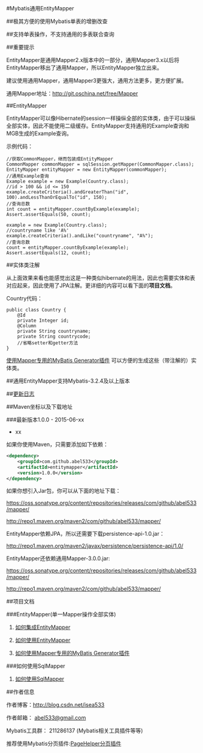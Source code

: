 #Mybatis通用EntityMapper

##极其方便的使用Mybatis单表的增删改查

##支持单表操作，不支持通用的多表联合查询

##重要提示

EntityMapper是通用Mapper2.x版本中的一部分，通用Mapper3.x以后将EntityMapper移出了通用Mapper，所以EntityMapper独立出来。

建议使用通用Mapper，通用Mapper3更强大，通用方法更多，更方便扩展。

通用Mapper地址：http://git.oschina.net/free/Mapper

##EntityMapper

EntityMapper可以像Hibernate的session一样操纵全部的实体类，由于可以操纵全部实体，因此不能使用二级缓存。EntityMapper支持通用的Example查询和MGB生成的Example查询。

示例代码：

    //获取CommonMapper，继而包装成EntityMapper
    CommonMapper commonMapper = sqlSession.getMapper(CommonMapper.class);
    EntityMapper entityMapper = new EntityMapper(commonMapper);
    //通用Example查询
    Example example = new Example(Country.class);
    //id > 100 && id <= 150
    example.createCriteria().andGreaterThan("id", 100).andLessThanOrEqualTo("id", 150);
    //查询总数
    int count = entityMapper.countByExample(example);
    Assert.assertEquals(50, count);
    
    example = new Example(Country.class);
    //countryname like 'A%'
    example.createCriteria().andLike("countryname", "A%");
    //查询总数
    count = entityMapper.countByExample(example);
    Assert.assertEquals(12, count);

##实体类注解

从上面效果来看也能感觉出这是一种类似hibernate的用法，因此也需要实体和表对应起来，因此使用了JPA注解。更详细的内容可以看下面的<b>项目文档</b>。

Country代码：

    public class Country {
        @Id
        private Integer id;
        @Column
        private String countryname;
        private String countrycode;
        //省略setter和getter方法
    }
    
[使用Mapper专用的MyBatis Generator插件](http://git.oschina.net/free/Mapper/blob/master/wiki/mapper/5.UseMBG.md) 可以方便的生成这些（带注解的）实体类。

##通用EntityMapper支持Mybatis-3.2.4及以上版本

##[更新日志](http://git.oschina.net/free/EntityMapper/blob/master/wiki/Changelog.md)

##Maven坐标以及下载地址

###最新版本1.0.0 - 2015-06-xx

* xx

如果你使用Maven，只需要添加如下依赖：

```xml
<dependency>
    <groupId>com.github.abel533</groupId>
    <artifactId>entitymapper</artifactId>
    <version>1.0.0</version>
</dependency>
```

如果你想引入Jar包，你可以从下面的地址下载：

https://oss.sonatype.org/content/repositories/releases/com/github/abel533/mapper/

http://repo1.maven.org/maven2/com/github/abel533/mapper/

EntityMapper依赖JPA，所以还需要下载persistence-api-1.0.jar：

http://repo1.maven.org/maven2/javax/persistence/persistence-api/1.0/

EntityMapper还依赖通用Mapper-3.0.0.jar:

https://oss.sonatype.org/content/repositories/releases/com/github/abel533/mapper/

http://repo1.maven.org/maven2/com/github/abel533/mapper/

##项目文档

###EntityMapper(单一Mapper操作全部实体)

1. [如何集成EntityMapper](http://git.oschina.net/free/EntityMapper/blob/master/wiki/entity/1.Integration.md)

2. [如何使用EntityMapper](http://git.oschina.net/free/EntityMapper/blob/master/wiki/entity/2.Use.md)

3. [如何使用Mapper专用的MyBatis Generator插件](http://git.oschina.net/free/EntityMapper/blob/master/wiki/mapper/5.UseMBG.md)

###如何使用SqlMapper

1. [如何使用SqlMapper](http://git.oschina.net/free/EntityMapper/blob/master/wiki/UseSqlMapper.md)

##作者信息

作者博客：http://blog.csdn.net/isea533

作者邮箱： abel533@gmail.com

Mybatis工具群： 211286137 (Mybatis相关工具插件等等)

推荐使用Mybatis分页插件:[PageHelper分页插件](https://github.com/pagehelper/Mybatis-PageHelper)